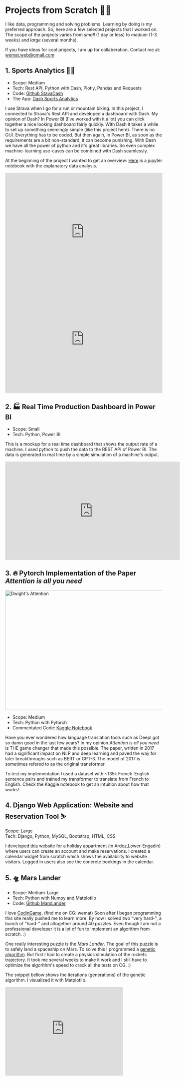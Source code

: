 # Projects from Scratch 👨‍💻

I like data, programming and solving problems. Learning by doing is my preferred approach. So, here are a few selected projects that I worked on. The scope of the projects varies from *small* (1 day or less) to *medium* (1-3 weeks) and *large* (several months). 

If you have ideas for cool projects, I am up for collaberation. Contact me at: wemat.web@gmail.com

## 1. Sports Analytics 🏃‍♂️
- Scope: Medium
- Tech: Rest API, Python with Dash, Plotly, Pandas and Requests
- Code: <a href="https://github.com/wemat/StravaDash">Github StavaDash</a>
- The App: <a href="https://sport-analytics-wemat.herokuapp.com">Dash Sports Analytics</a>

I use Strava when I go for a run or mountain biking. In this project, I connected to Strava's Rest API and developed a dashboard with Dash. My opinion of Dash? In Power BI (I've worked with it a lot) you can click together a nice looking dashboard fairly quickly. With Dash it takes a while to set up something seemingly simple (like this project here). There is no GUI. Everything has to be coded. But then again, in Power BI, as soon as the requirements are a bit non-standard, it can become punishing. With Dash we have all the power of python and it's great libraries. So even complex machine-learning use-cases can be combined with Dash seamlessly. 

At the beginning of the project I wanted to get an overview: <a href="https://github.com/wemat/StravaAnalytics/blob/main/analytics/strava_api.ipynb">Here</a> is a jupyter notebook with the explanatory data analysis.

<div style="padding:75% 0 0 0;position:relative;"><iframe src="https://player.vimeo.com/video/793594012?h=d7958a4103&amp;badge=0&amp;autopause=0&amp;player_id=0&amp;app_id=58479" frameborder="0" allow="autoplay; fullscreen; picture-in-picture" allowfullscreen style="position:absolute;top:0;left:0;width:100%;height:100%;" title="Bildschirmaufnahme 2023-01-28 um 09.45.40.mov"></iframe></div><script src="https://player.vimeo.com/api/player.js"></script>

<div style="padding-bottom:65%; position:relative; display:block; width: 100%">
  <iframe width="100%" height="100%"
    src="https://sport-analytics-wemat.herokuapp.com"
    frameborder="0" allowfullscreen="" style="position:absolute; top:0; left: 0">
  </iframe>
</div>


## 2. 🏭 Real Time Production Dashboard in Power BI 
- Scope: Small
- Tech: Python, Power BI

This is a mockup for a real time dashboard that shows the output rate of a machine. I used python to push the data to the REST API of Power BI. 
The data is generated in real time by a simple simulation of a machine's output. 

<iframe width="560" height="315" src="https://www.youtube.com/embed/gaC_FTTJbC0" title="YouTube video player" frameborder="0" allow="accelerometer; autoplay; clipboard-write; encrypted-media; gyroscope; picture-in-picture" allowfullscreen></iframe>


## 3. 🔥 Pytorch Implementation of the Paper *Attention is all you need*
<img src="https://pbs.twimg.com/media/DCYHlQCUMAAsLhG?format=jpg&name=small" style="width:512px;height:384px;" alt="Dwight's Attention">

- Scope: Medium
- Tech: Python with Pytorch
- Commentated Code:  <a href="https://www.kaggle.com/code/soupmonster/attention-is-all-you-need-pytorch">Kaggle Notebook</a> 

Have you ever wondered how language translation tools such as Deepl got so damn good in the last few years? In my opinion *Attention is all you need* is THE game changer that made this possible. The paper, written in 2017 had a significant impact on NLP and deep learning and paved the way for later breakthroughs such as BERT or GPT-3. The model of 2017 is sometimes refered to as the original transformer.

To test my implementation I used a dataset with ~135k French-English sentence pairs and trained my transformer to translate from French to English. Check the Kaggle notebook to get an intuition about how that works!

## 4. Django Web Application: Website and Reservation Tool  ⛷
Scope: Large\
Tech: Django, Python, MySQL, Bootstrap, HTML, CSS

I developed <a href="https://www.tuoretta.ch/">this</a>  website for a holiday appartment (in Ardez,Lower-Engadin) where users can create an account and make reservations. I created a calendar widget from scratch which shows the availability to website visitors. Logged in users also see the concrete bookings in the calendar.


## 5. 🛸 Mars Lander 
- Scope: Medium-Large
- Tech: Python with Numpy and Matplotlib
- Code:  <a href="https://github.com/wemat/MarsLander/blob/main/mars_lander.py">Github MarsLander</a> 

I love <a href="https://www.codingame.com/start">CodinGame</a>. (find me on CG: wemat) Soon after I began programming this site really pushed me to learn more. By now I solved two "very hard-", a bunch of "hard-" and altogether around 40 puzzles. Even though I am not a professional developer it is a lot of fun to implement an algorithm from scratch. :)

One really interesting puzzle is the *Mars Lander*. The goal of this puzzle is to safely land a spaceship on Mars. 
To solve this I programmed a <a href="https://en.wikipedia.org/wiki/Genetic_algorithm">genetic algorithm</a>. But first I had to create a physics simulation of the rockets trajectory. It took me several weeks to make it work and I still have to optimize the algorithm's speed to crack all the tests on CG. :) 

The snippet bellow shows the iterations (generations) of the genetic algorithm. I visualized it with Matplotlib. 

<div style="padding:75% 0 0 0;position:relative;"><iframe src="https://player.vimeo.com/video/775979072?h=ec9eaf3a97&amp;badge=0&amp;autopause=0&amp;player_id=0&amp;app_id=58479" frameborder="0" allow="autoplay; fullscreen; picture-in-picture" allowfullscreen style="position:absolute;top:0;left:0;width:75%;height:75%;" title="GeneticAlgo.mov"></iframe></div><script src="https://player.vimeo.com/api/player.js"></script>

